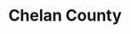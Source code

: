 ---
title: "Chelan County"
hashtag: "chelan-county"
subdivision-of:
  - Washington
tags:
  - County
  - Washington
---